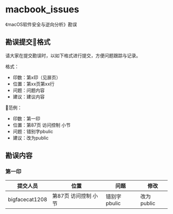 # macbook_issues
《macOS软件安全与逆向分析》勘误

## 勘误提交格式

请大家在提交勘误时，以如下格式进行提交，方便问题跟踪与记录。

格式：

+ 印数：第x印（见扉页）
+ 位置：第xx页第xx行
+ 问题：问题内容
+ 建议：建议内容

范例：

+ 印数：第一印
+ 位置：第87页 访问控制 小节
+ 问题：错别字pbulic
+ 建议：改为public

## 勘误内容

### 第一印

|提交人员|位置|问题|修改|
|----|----|----|----|
|bigfacecat1208|第87页 访问控制 小节|错别字pbulic|改为public|


